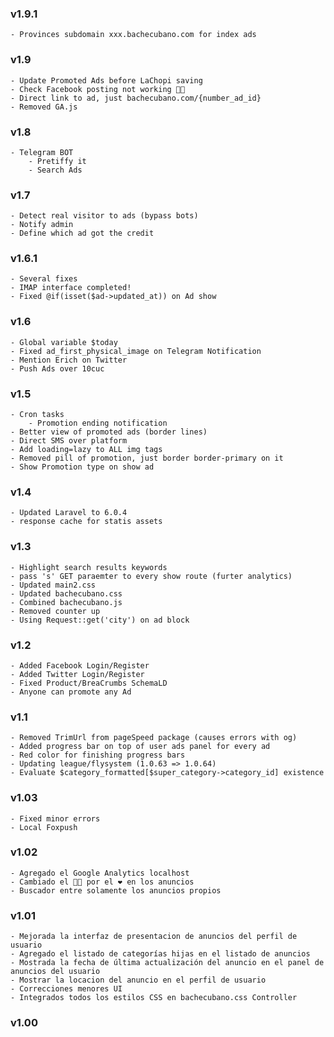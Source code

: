 ### v1.9.1

    - Provinces subdomain xxx.bachecubano.com for index ads

### v1.9

    - Update Promoted Ads before LaChopi saving
    - Check Facebook posting not working 👍🏼
    - Direct link to ad, just bachecubano.com/{number_ad_id}
    - Removed GA.js

### v1.8

    - Telegram BOT
        - Pretiffy it
        - Search Ads

### v1.7

    - Detect real visitor to ads (bypass bots)
    - Notify admin
    - Define which ad got the credit

### v1.6.1

    - Several fixes
    - IMAP interface completed!
    - Fixed @if(isset($ad->updated_at)) on Ad show

### v1.6

    - Global variable $today
    - Fixed ad_first_physical_image on Telegram Notification
    - Mention Erich on Twitter
    - Push Ads over 10cuc

### v1.5

    - Cron tasks
        - Promotion ending notification
    - Better view of promoted ads (border lines)
    - Direct SMS over platform
    - Add loading=lazy to ALL img tags
    - Removed pill of promotion, just border border-primary on it
    - Show Promotion type on show ad

### v1.4

    - Updated Laravel to 6.0.4
    - response cache for statis assets

### v1.3

    - Highlight search results keywords
    - pass 's' GET paraemter to every show route (furter analytics)
    - Updated main2.css
    - Updated bachecubano.css
    - Combined bachecubano.js
    - Removed counter up
    - Using Request::get('city') on ad block

### v1.2

    - Added Facebook Login/Register
    - Added Twitter Login/Register
    - Fixed Product/BreaCrumbs SchemaLD
    - Anyone can promote any Ad

### v1.1

    - Removed TrimUrl from pageSpeed package (causes errors with og)  
    - Added progress bar on top of user ads panel for every ad  
    - Red color for finishing progress bars  
    - Updating league/flysystem (1.0.63 => 1.0.64)  
    - Evaluate $category_formatted[$super_category->category_id] existence  

### v1.03

    - Fixed minor errors  
    - Local Foxpush  

### v1.02

    - Agregado el Google Analytics localhost  
    - Cambiado el 👍🏼 por el ❤ en los anuncios  
    - Buscador entre solamente los anuncios propios  

### v1.01

    - Mejorada la interfaz de presentacion de anuncios del perfil de usuario  
    - Agregado el listado de categorías hijas en el listado de anuncios  
    - Mostrada la fecha de última actualización del anuncio en el panel de anuncios del usuario  
    - Mostrar la locacion del anuncio en el perfil de usuario  
    - Correcciones menores UI  
    - Integrados todos los estilos CSS en bachecubano.css Controller  

### v1.00

